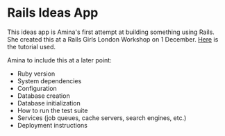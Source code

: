 # Rails Ideas App

This ideas app is Amina's first attempt at building something using Rails. She created this at a Rails Girls London Workshop on 1 December. [Here](http://guides.railsgirls.com/app) is the tutorial used.

Amina to include this at a later point:
* Ruby version
* System dependencies
* Configuration
* Database creation
* Database initialization
* How to run the test suite
* Services (job queues, cache servers, search engines, etc.)
* Deployment instructions
